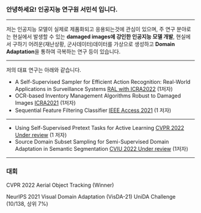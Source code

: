 ### 안녕하세요! 인공지능 연구원 서민석 입니다.

----

저는 인공지능 모델이 실제로 제품화되고 응용되는것에 관심이 있으며, 주 연구 분야로는 현실에서 발생할 수 있는 **damaged images에 강인한 인공지능 모델 개발**, 현실에서 구하기 어려운(재난상황, 군사데이터)데이터를 가상으로 생성하고 **Domain Adaptation**을 통하여 극복하는 연구 등이 있습니다.

----
저의 대표 연구는 아래와 같습니다.

- A Self-Supervised Sampler for Efficient Action Recognition: Real-World Applications in Surveillance Systems [RAL with ICRA2022](-) (1저자)
- OCR-based Inventory Management Algorithms Robust to Damaged Images [ICRA2021](-) (1저자)
- Sequential Feature Filtering Classifier [IEEE Access 2021](https://ieeexplore.ieee.org/abstract/document/9459741) (1 저자)
----
- Using Self-Supervised Pretext Tasks for Active Learning [CVPR 2022 Under review](-) (1 저자)
- Source Domain Subset Sampling for Semi-Supervised Domain Adaptation in Semantic Segmentation [CVIU 2022 Under review](-) (1저자)
----
### 대회
CVPR 2022 Aerial Object Tracking (Winner)

NeurIPS 2021 Visual Domain Adaptation (VisDA-21) UniDA Challenge (10/138, 상위 7%)

